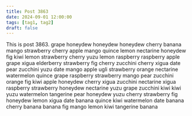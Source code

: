 ```yaml
---
title: Post 3863
date: 2024-09-01 12:00:00
tags: [tag1, tag2]
draft: false
---
```

This is post 3863.
grape
honeydew
honeydew
honeydew
cherry
banana
mango
strawberry
cherry
apple
mango
quince
lemon
nectarine
honeydew
fig
kiwi
lemon
strawberry
cherry
yuzu
lemon
raspberry
raspberry
apple
grape
xigua
elderberry
strawberry
fig
cherry
zucchini
cherry
xigua
date
pear
zucchini
yuzu
date
mango
apple
ugli
strawberry
orange
nectarine
watermelon
quince
grape
raspberry
strawberry
mango
pear
zucchini
orange
fig
kiwi
apple
honeydew
cherry
xigua
zucchini
nectarine
xigua
raspberry
strawberry
honeydew
nectarine
yuzu
grape
zucchini
kiwi
kiwi
yuzu
watermelon
tangerine
pear
honeydew
yuzu
cherry
strawberry
fig
honeydew
lemon
xigua
date
banana
quince
kiwi
watermelon
date
banana
cherry
banana
banana
fig
mango
lemon
kiwi
tangerine
banana
